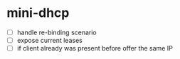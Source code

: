 # mini-dhcp

- [ ] handle re-binding scenario
- [ ] expose current leases
- [ ] if client already was present before offer the same IP
